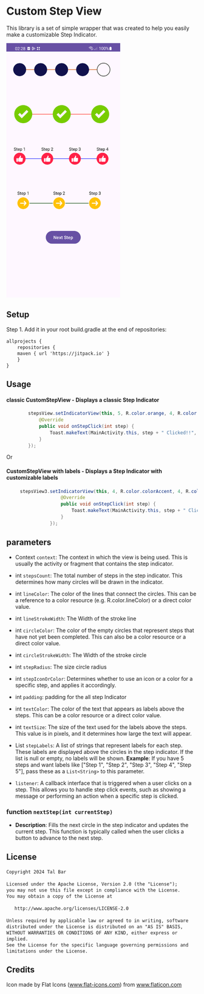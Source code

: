 # Custom Step View
This library is a set of simple wrapper that was created to help you easily make a customizable Step Indicator.

<img src="https://github.com/TalBar4444/CustomStepView/blob/master/screenshot.png" width="300">

## Setup
Step 1. Add it in your root build.gradle at the end of repositories:
```
allprojects {
    repositories {
	maven { url 'https://jitpack.io' }
    }
}
```
## Usage

#### classic CustomStepView - Displays a classic Step Indicator

```java
        stepsView.setIndicatorView(this, 5, R.color.orange, 4, R.color.darker_gray, 5, 3, R.color.navy, 5, new Callback_OnStepClickListener() {
            @Override
            public void onStepClick(int step) {
                Toast.makeText(MainActivity.this, step + " Clicked!!", Toast.LENGTH_SHORT).show();
            }
        });
```
Or
#### CustomStepView with labels - Displays a Step Indicator with customizable labels

```java
     stepsView3.setIndicatorView(this, 4, R.color.colorAccent, 4, R.color.colorPrimary, 5, 3, R.drawable.ic_like, 10, labels, 40, R.color.black, new Callback_OnStepClickListener() {
                    @Override
                    public void onStepClick(int step) {
                        Toast.makeText(MainActivity.this, step + " Clicked!!", Toast.LENGTH_SHORT).show();
                    }
                });
```
		      
## parameters
 
- Context `context`: The context in which the view is being used. This is usually the activity or fragment that contains the step indicator.

- int `stepsCount`: The total number of steps in the step indicator. This determines how many circles will be drawn in the indicator.

- int `lineColor`: The color of the lines that connect the circles. This can be a reference to a color resource (e.g. R.color.lineColor) or a direct color value.

- int `lineStrokeWidth`: The Width of the stroke line 

- int `circleColor`: The color of the empty circles that represent steps that have not yet been completed. This can also be a color resource or a direct color value.

- int `circleStrokeWidth`: The Width of the stroke circle 

- int `stepRadius`: The size circle radius

- int `stepIconOrColor`:  Determines whether to use an icon or a color for a specific step, and applies it accordingly.

- int `padding`: padding for the all step Indicator

- int `textColor`: The color of the text that appears as labels above the steps. This can be a color resource or a direct color value.

- int `textSize`: The size of the text used for the labels above the steps. This value is in pixels, and it determines how large the text will appear.

- List<String> `stepLabels`: A list of strings that represent labels for each step. These labels are displayed above the circles in the step indicator. If the list is null or empty, no labels will be shown.
   **Example**: If you have 5 steps and want labels like ["Step 1", "Step 2", "Step 3", "Step 4", "Step 5"], pass these as a `List<String>` to this parameter.

- `listener`: A callback interface that is triggered when a user clicks on a step. This allows you to handle step click events, such as showing a message or performing an action when a specific step is clicked.

### function `nextStep(int currentStep)`

- **Description**: Fills the next circle in the step indicator and updates the current step.
 This function is typically called when the user clicks a button to advance to the next step.


## License

    Copyright 2024 Tal Bar

    Licensed under the Apache License, Version 2.0 (the "License");
    you may not use this file except in compliance with the License.
    You may obtain a copy of the License at

       http://www.apache.org/licenses/LICENSE-2.0

    Unless required by applicable law or agreed to in writing, software
    distributed under the License is distributed on an "AS IS" BASIS,
    WITHOUT WARRANTIES OR CONDITIONS OF ANY KIND, either express or implied.
    See the License for the specific language governing permissions and
    limitations under the License.
      
## Credits
Icon made by Flat Icons (www.flat-icons.com) from www.flaticon.com
